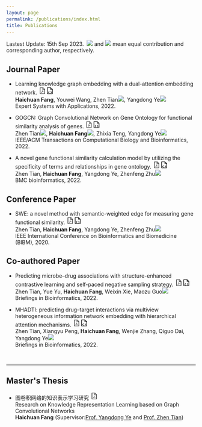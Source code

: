 ```yaml
---
layout: page
permalink: /publications/index.html
title: Publications
---
```


Lastest Update: 15th Sep 2023.&nbsp;  ![](http://latex.codecogs.com/svg.latex?\dagger) and ![](http://latex.codecogs.com/svg.latex?\ast) mean equal contribution and corresponding author, respectively.
<!-- [中文版本 (Chinese Version)](https://caihanlin.com/file/publications-zh/) -->


<!-- ![](http://latex.codecogs.com/svg.latex?^{\bullet}) -->
## Journal Paper
- Learning knowledge graph embedding with a dual-attention embedding network. <a href="https://hcfun.github.io//file/5.2022.9DAEN-ESWA.pdf"><img src="/images/pdf.png" width="20" height="20"></a><a href="https://github.com/hcfun/D-AEN"><img src="/images/code.png" width="20" height="20"></a><br>**Haichuan Fang**, Youwei Wang, Zhen Tian![](http://latex.codecogs.com/svg.latex?\ast), Yangdong Ye![](http://latex.codecogs.com/svg.latex?\ast)<br>Expert Systems with Applications, 2022.

- GOGCN: Graph Convolutional Network on Gene Ontology for functional similarity analysis of genes. <a href="https://hcfun.github.io//file/3.2022.6GOGCN-TCBB.pdf"><img src="/images/pdf.png" width="20" height="20"></a><a href="https://github.com/hcfun/GOGCN"><img src="/images/code.png" width="20" height="20"></a><br>Zhen Tian![](http://latex.codecogs.com/svg.latex?\dagger), **Haichuan Fang**![](http://latex.codecogs.com/svg.latex?\dagger), Zhixia Teng, Yangdong Ye![](http://latex.codecogs.com/svg.latex?\ast)<br>IEEE/ACM Transactions on Computational Biology and Bioinformatics, 2022.

- A novel gene functional similarity calculation model by utilizing the specificity of terms and relationships in gene ontology. <a href="https://hcfun.github.io//file/2.2022.1STE-BMCBIO.pdf"><img src="/images/pdf.png" width="20" height="20"></a><a href="https://github.com/hcfun/SWE"><img src="/images/code.png" width="20" height="20"></a><br>Zhen Tian, **Haichuan Fang**, Yangdong Ye, Zhenfeng Zhu![](http://latex.codecogs.com/svg.latex?\ast)<br>BMC bioinformatics, 2022.

## Conference Paper
- SWE: a novel method with semantic-weighted edge for measuring gene functional similarity. <a href="https://hcfun.github.io//file/1.2020.11SWE-BIBM.pdf"><img src="/images/pdf.png" width="20" height="20"></a><a href="https://github.com/hcfun/SWE"><img src="/images/code.png" width="20" height="20"></a><br>Zhen Tian, **Haichuan Fang**, Yangdong Ye, Zhenfeng Zhu![](http://latex.codecogs.com/svg.latex?\ast)<br>IEEE International Conference on Bioinformatics and Biomedicine (BIBM), 2020.

## Co-authored Paper
- Predicting microbe–drug associations with structure-enhanced contrastive learning and self-paced negative sampling strategy. <a href="https://hcfun.github.io//file/6.2022.12SCSMDA-BIB.pdf"><img src="/images/pdf.png" width="20" height="20"></a><a href="https://github.com/Yue-Yuu/SCSMDA-master"><img src="/images/code.png" width="20" height="20"></a><br>Zhen Tian, Yue Yu, **Haichuan Fang**, Weixin Xie, Maozu Guo![](http://latex.codecogs.com/svg.latex?\ast)<br>Briefings in Bioinformatics, 2022.

- MHADTI: predicting drug–target interactions via multiview heterogeneous information network embedding with hierarchical attention mechanisms. <a href="https://hcfun.github.io//file/4.2022.9MHADTI-BIB.pdf"><img src="/images/pdf.png" width="20" height="20"></a><a href="https://github.com/pxystudy/MHADTI"><img src="/images/code.png" width="20" height="20"></a><br>Zhen Tian, Xiangyu Peng, **Haichuan Fang**, Wenjie Zhang, Qiguo Dai, Yangdong Ye![](http://latex.codecogs.com/svg.latex?\ast)<br>Briefings in Bioinformatics, 2022.
<br>

---

## Master's Thesis
- 图卷积网络的知识表示学习研究 <a href="https://hcfun.github.io//file/Master_thesis.pdf"><img src="/images/pdf.png" width="20" height="20"></a> <br>Research on Knowledge Representation Learning based on Graph Convolutional Networks<br>**Haichuan Fang** (Supervisor:[Prof. Yangdong Ye](http://www5.zzu.edu.cn/mlis/) and [Prof. Zhen Tian](https://lovehades001.github.io/))